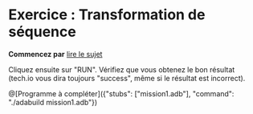 # Exercice : Transformation de séquence

**Commencez par** [lire le sujet](http://wwwperso.insa-toulouse.fr/~lebotlan/Y/Ada-S2/exo-mouv.html)

Cliquez ensuite sur "RUN".
Vérifiez que vous obtenez le bon résultat (tech.io vous dira toujours "success", même si le résultat est incorrect).

@[Programme à compléter]({"stubs": ["mission1.adb"], "command": "./adabuild mission1.adb"})
